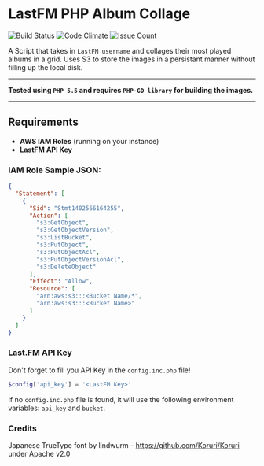 # LastFM PHP Album Collage
![Build Status](https://travis-ci.org/Irishsmurf/LastFM-PHP-Album-Collage.svg?branch=AddingTests)
[![Code Climate](https://codeclimate.com/github/Irishsmurf/LastFM-PHP-Album-Collage/badges/gpa.svg)](https://codeclimate.com/github/Irishsmurf/LastFM-PHP-Album-Collage)
[![Issue Count](https://codeclimate.com/github/Irishsmurf/LastFM-PHP-Album-Collage/badges/issue_count.svg)](https://codeclimate.com/github/Irishsmurf/LastFM-PHP-Album-Collage)


A Script that takes in `LastFM username` and collages their most played albums in a grid.
Uses S3 to store the images in a persistant manner without filling up the local disk.

---

**Tested using `PHP 5.5` and requires `PHP-GD library` for building the images.**

---

## Requirements

* **AWS IAM Roles** (running on your instance)
* **LastFM API Key**

### IAM Role Sample JSON:

```json
{
  "Statement": [
    {
      "Sid": "Stmt1402566164255",
      "Action": [
        "s3:GetObject",
        "s3:GetObjectVersion",
        "s3:ListBucket",
        "s3:PutObject",
        "s3:PutObjectAcl",
        "s3:PutObjectVersionAcl",
        "s3:DeleteObject"
      ],
      "Effect": "Allow",
      "Resource": [
        "arn:aws:s3:::<Bucket Name/*",
        "arn:aws:s3:::<Bucket Name>"
      ]
    }
  ]
}
```

### Last.FM API Key

Don't forget to fill you API Key in the `config.inc.php` file!

```php
$config['api_key'] = '<LastFM Key>'
```

If no `config.inc.php` file is found, it will use the following environment variables: `api_key` and `bucket`.

### Credits
Japanese TrueType font by lindwurm - https://github.com/Koruri/Koruri under Apache v2.0
